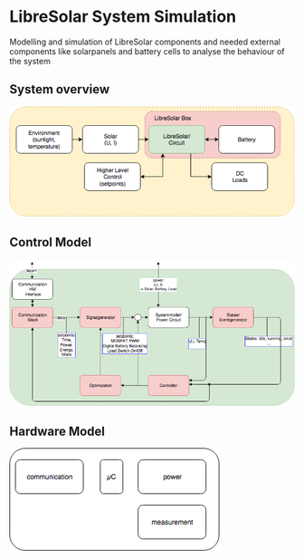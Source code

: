# LibreSolar System Simulation

Modelling and simulation of LibreSolar components and needed external components like solarpanels and battery cells to analyse the behaviour of the system

## System overview
![Simulation_System Overview](00_Documentation_Pictures/LS_SystemOverview.png)

## Control Model
![Simulation_Control_Model](00_Documentation_Pictures/LS_ControlModel.png)

## Hardware Model
![Simulation_Hardware_Model](00_Documentation_Pictures/LS_HWModel.png)
